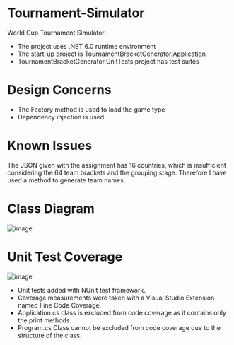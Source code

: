 # Tournament-Simulator
World Cup Tournament Simulator

- The project uses .NET 6.0 runtime environment <br>
- The start-up project is TournamentBracketGenerator.Application <br>
- TournamentBracketGenerator.UnitTests project has test suites <br>

# Design Concerns
- The Factory method is used to load the game type
- Dependency injection is used

# Known Issues

The JSON given with the assignment has 16 countries, which is insufficient considering the 64 team brackets and the grouping stage. Therefore I have used a method to generate team names.

# Class Diagram

![image](https://github.com/pavitramaduranga/tournament-simulator/assets/4363523/bbace911-fb5d-4bef-a712-3cc16c17a3ac)

# Unit Test Coverage

![image](https://github.com/pavitramaduranga/tournament-simulator/assets/4363523/08233f0f-cdde-4d18-bcd9-b7341a5f1c20)

- Unit tests added with NUnit test framework.
- Coverage measurements were taken with a Visual Studio Extension named Fine Code Coverage.
- Application.cs class is excluded from code coverage as it contains only the print methods.
- Program.cs Class cannot be excluded from code coverage due to the structure of the class.

